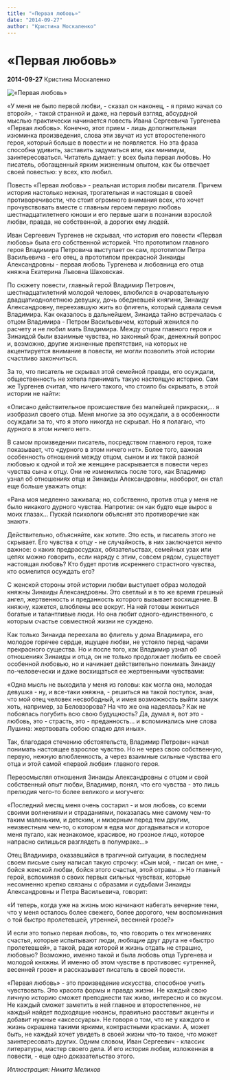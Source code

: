 ```yaml
---
title: "«Первая любовь»"
date: "2014-09-27"
author: "Кристина Москаленко"
---
```


# «Первая любовь»

**2014-09-27** Кристина Москаленко

![«Первая любовь»](http://spinoza.in/wp-content/uploads/2014/09/babEQjz71mQ.jpg)

«У меня не было первой любви, - сказал он наконец, - я прямо начал со второй», - такой странной и даже, на первый взгляд, абсурдной мыслью практически начинается повесть Ивана Сергеевича Тургенева «Первая любовь». Конечно, этот прием - лишь дополнительная изюминка произведения, слова эти звучат из уст второстепенного героя, который больше в повести и не появляется. Но эта фраза способна удивить, заставить задуматься или, как минимум, заинтересоваться. Читатель думает: у всех была первая любовь. Но писатель, обогащенный ярким жизненным опытом, как бы отвечает своей повестью: у всех, кто любил.

Повесть «Первая любовь» - реальная история любви писателя. Причем история настолько нежная, трогательная и настоящая в своей противоречивости, что стоит огромного внимания всех, кто хочет прочувствовать вместе с главным героем первую любовь шестнадцатилетнего юноши и его первые шаги в познании взрослой любви, правда, не собственной, а дорогих ему людей.

Иван Сергеевич Тургенев не скрывал, что история его повести «Первая любовь» была его собственной историей. Что прототипом главного героя Владимира Петровича выступает он сам, прототипом Петра Васильевича - его отец, а прототипом прекрасной Зинаиды Александровны - первая любовь Тургенева и любовница его отца княжна Екатерина Львовна Шаховская.

По сюжету повести, главный герой Владимир Петрович, шестнадцатилетний молодой человек, влюбился в очаровательную двадцатиоднолетнюю девушку, дочь обедневшей княгини, Зинаиду Александровну, переехавшую жить во флигель, который сдавала семья Владимира. Как оказалось в дальнейшем, Зинаида тайно встречалась с отцом Владимира - Петром Васильевичем, который женился по расчету и не любил мать Владимира. Между отцом главного героя и Зинаидой были взаимные чувства, но законный брак, денежный вопрос и, возможно, другие жизненные препятствия, на которых не акцентируется внимание в повести, не могли позволить этой истории счастливо закончиться.

За то, что писатель не скрывал этой семейной правды, его осуждали, общественность не хотела принимать такую настоящую историю. Сам же Тургенев считал, что ничего такого, что стоило бы скрывать, в этой истории не найти:

«Описано действительное происшествие без малейшей прикраски,... я изобразил своего отца. Меня многие за это осуждали, а в особенности осуждали за то, что я этого никогда не скрывал. Но я полагаю, что дурного в этом ничего нет».

В самом произведении писатель, посредством главного героя, тоже показывает, что «дурного в этом ничего нет». Более того, важная особенность отношений между отцом, сыном и их такой разной любовью к одной и той же женщине раскрывается в повести через чувства сына к отцу. Они не изменились после того, как Владимир узнал об отношениях отца и Зинаиды Александровны, наоборот, он стал еще больше уважать отца:

«Рана моя медленно заживала; но, собственно, против отца у меня не было никакого дурного чувства. Напротив: он как будто еще вырос в моих глазах... Пускай психологи объяснят это противоречие как знают».

Действительно, объясняйте, как хотите. Это есть, и писатель этого не скрывает. Его чувства к отцу - не случайность, в них заключается нечто важное: о каких предрассудках, обязательствах, семейных узах или цепях можно говорить, если наряду с этим, совсем рядом, существует настоящая любовь? Кто будет против искреннего страстного чувства, кто осмелится осуждать его?

С женской стороны этой истории любви выступает образ молодой княжны Зинаиды Александровны. Это светлый и в то же время грешный ангел, жертвенность и преданность которого вызывает восхищение. В княжну, кажется, влюблены все вокруг. На ней готовы жениться богатые и талантливые люди. Но она любит одного-единственного, с которым счастье совместной жизни не суждено.

Как только Зинаида переехала во флигель у дома Владимира, его молодое горячее сердце, ищущее любви, не устояло перед чарами прекрасного существа. Но и после того, как Владимир узнал об отношениях Зинаиды и отца, он не только продолжает любить ее своей особенной любовью, но и начинает действительно понимать Зинаиду по-человечески и даже восхищаться ее жертвенными чувствами:

«Одна мысль не выходила у меня из головы: как могла она, молодая девушка - ну, и все-таки княжна, - решиться на такой поступок, зная, что мой отец человек несвободный, и имея возможность выйти замуж хоть, например, за Беловзорова? На что же она надеялась? Как не побоялась погубить всю свою будущность? Да, думал я, вот это - любовь, это - страсть, это - преданность... и вспоминались мне слова Лушина: жертвовать собою сладко для иных».

Так, благодаря стечению обстоятельств, Владимир Петрович начал понимать настоящее взрослое чувство. Но не через свою собственную, первую, нежную влюбленность, а через взаимные сильные чувства его отца и этой самой «первой любви» главного героя.

Переосмысляя отношения Зинаиды Александровны с отцом и свой собственный опыт любви, Владимир, понял, что его чувства - это лишь прелюдия чего-то более великого и могучего:

«Последний месяц меня очень состарил - и моя любовь, со всеми своими волнениями и страданиями, показалась мне самому чем-то таким маленьким, и детским, и мизерным перед тем другим, неизвестным чем-то, о котором я едва мог догадываться и которое меня пугало, как незнакомое, красивое, но грозное лицо, которое напрасно силишься разглядеть в полумраке...»

Отец Владимира, оказавшийся в трагичной ситуации, в последнем своем письме сыну написал такую строчку: «Сын мой, - писал он мне, - бойся женской любви, бойся этого счастья, этой отравы...» Но главный герой, вспоминая о своих первых сильных чувствах, которые несомненно крепко связаны с образами и судьбами Зинаиды Александровны и Петра Васильевича, говорит:

«И теперь, когда уже на жизнь мою начинают набегать вечерние тени, что у меня осталось более свежего, более дорогого, чем воспоминания о той быстро пролетевшей, утренней, весенней грозе?»

И если это только первая любовь, то, что говорить о тех мгновениях счастья, которые испытывают люди, любящие друг друга не «быстро пролетевшей», а такой, ради которой и жизнь отдать не страшно, любовью? Возможно, именно такой и была любовь отца Тургенева и молодой княжны. И именно об этом чувстве в противовес «утренней, весенней грозе» и рассказывает писатель в своей повести.

«Первая любовь» - это произведение искусства, способное учить чувствовать. Это красота формы и правда жизни. Не каждый свою личную историю сможет преподнести так живо, интересно и со вкусом. Не каждый сможет заметить в ней главное и второстепенное, не каждый найдет подходящие нюансы, правильно расставит акценты и добавит нужные «аксессуары». Не говоря о том, что не у каждого и жизнь окрашена такими яркими, контрастными красками. А, может быть, не каждый хочет увидеть в своей жизни что-то такое, что может заинтересовать других. Одним словом, Иван Сергеевич - классик литературы, мастер своего дела. И его история любви, изложенная в повести, - еще одно доказательство этого.

*Иллюстрация: Никита Мелихов*